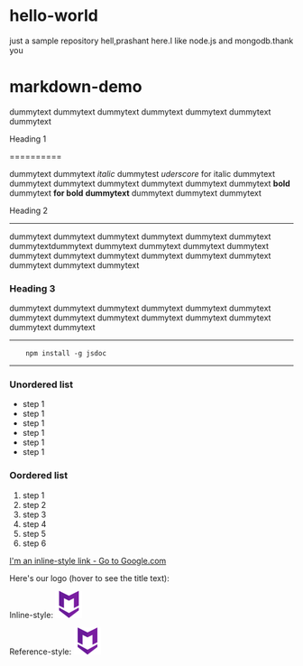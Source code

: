 # hello-world
just a sample repository
hell,prashant here.I like node.js and mongodb.thank you
# markdown-demo 
dummytext dummytext dummytext dummytext dummytext dummytext dummytext

Heading 1

==========

dummytext dummytext *italic* dummytest _uderscore_ for italic  dummytext dummytext dummytext dummytext dummytext
dummytext dummytext **bold**  dummytext __for bold__ __dummytext__ dummytext dummytext dummytext

Heading 2

-----------

dummytext dummytext dummytext dummytext dummytext dummytext dummytextdummytext dummytext dummytext dummytext dummytext dummytext dummytext
dummytext dummytext dummytext dummytext dummytext dummytext dummytext


### Heading 3

dummytext dummytext dummytext dummytext dummytext dummytext dummytext
dummytext dummytext dummytext dummytext dummytext dummytext dummytext

---
        npm install -g jsdoc
---
 ### Unordered list
 *  step 1
 *  step 1
 *  step 1
 *  step 1
 *  step 1
 *  step 1

 ### Oordered list
 1.  step 1
 2.  step 2
 3.  step 3
 4.  step 4
 5.  step 5
 6.  step 6

[I'm an inline-style link - Go to Google.com ](https://www.google.com)

Here's our logo (hover to see the title text):

Inline-style: 
![alt text](https://github.com/adam-p/markdown-here/raw/master/src/common/images/icon48.png "Logo Title Text 1")

Reference-style: 
![alt text][logo]

[logo]: https://github.com/adam-p/markdown-here/raw/master/src/common/images/icon48.png "Logo Title Text 2"